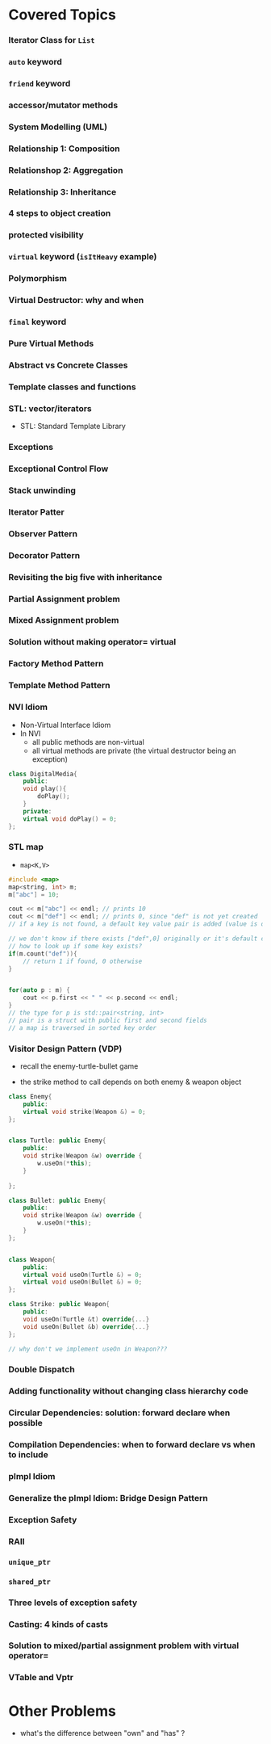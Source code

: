 # Covered Topics

### Iterator Class for `List`

### `auto` keyword

### `friend` keyword

### accessor/mutator methods

### System Modelling (UML)

### Relationship 1: Composition

### Relationshop 2: Aggregation

### Relationship 3: Inheritance

### 4 steps to object creation

### protected visibility

### `virtual` keyword (`isItHeavy` example) 

### Polymorphism 

### Virtual Destructor: why and when

### `final` keyword

### Pure Virtual Methods

### Abstract vs Concrete Classes

### Template classes and functions

### STL: vector/iterators

- STL: Standard Template Library

### Exceptions

### Exceptional Control Flow 

### Stack unwinding

### Iterator Patter

### Observer Pattern

### Decorator Pattern

### Revisiting the big five with inheritance

### Partial Assignment problem

### Mixed Assignment problem

### Solution without making operator= virtual

### Factory Method Pattern

### Template Method Pattern

### NVI Idiom
- Non-Virtual Interface Idiom
- In NVI
	- all public methods are non-virtual
	- all virtual methods are private (the virtual destructor being an exception)

```cpp
class DigitalMedia{
	public:
	void play(){
		doPlay();
	}
	private:
	virtual void doPlay() = 0;
};
```

### STL map
- `map<K,V>`

```cpp
#include <map>
map<string, int> m;
m["abc"] = 10;

cout << m["abc"] << endl; // prints 10
cout << m["def"] << endl; // prints 0, since "def" is not yet created
// if a key is not found, a default key value pair is added (value is default constructed)

// we don't know if there exists ["def",0] originally or it's default constructed
// how to look up if some key exists?
if(m.count("def")){
	// return 1 if found, 0 otherwise
}


for(auto p : m) {
	cout << p.first << " " << p.second << endl;
}
// the type for p is std::pair<string, int>
// pair is a struct with public first and second fields
// a map is traversed in sorted key order

```

### Visitor Design Pattern (VDP)

- recall the enemy-turtle-bullet game

- the strike method to call depends on both enemy & weapon object

```cpp
class Enemy{
	public:
	virtual void strike(Weapon &) = 0;
};


class Turtle: public Enemy{
	public:
	void strike(Weapon &w) override {
		w.useOn(*this);
	}
	
};

class Bullet: public Enemy{
	public:
	void strike(Weapon &w) override {
		w.useOn(*this);
	}
};


class Weapon{
	public:
	virtual void useOn(Turtle &) = 0;
	virtual void useOn(Bullet &) = 0;
};

class Strike: public Weapon{
	public:
	void useOn(Turtle &t) override{...}
	void useOn(Bullet &b) override{...}
};

// why don't we implement useOn in Weapon???

```

### Double Dispatch

### Adding functionality without changing class hierarchy code

### Circular Dependencies: solution: forward declare when possible

### Compilation Dependencies: when to forward declare vs when to include

### pImpl Idiom

### Generalize the pImpl Idiom: Bridge Design Pattern

### Exception Safety

### RAII

### `unique_ptr`

### `shared_ptr`

### Three levels of exception safety

### Casting: 4 kinds of casts

### Solution to mixed/partial assignment problem with virtual operator=

### VTable and Vptr

# Other Problems

- what's the difference between "own" and "has" ?
